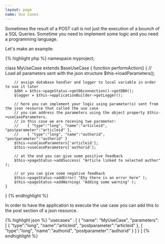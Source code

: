 ```yaml
---
layout: page
name: Use Cases
---
```


Sometimes the result of a POST call is not just the execution of a bounch of a SQL Queries. Sometime you need to implement some logic and you need a programming language.

Let's make an example:

{% highlight php %}
namespace myproject;

class MyUseCase extends BaseUseCase {
    function performAction() {
        // Load all parameters sent with the json structure
        $this->loadParameters();

        // assign database handler and logger to local variable in order to use it later
        $dbh = $this->pageStatus->getDbconnection()->getDBH();
        $logger = $this->applicationBuilder->getLogger();
		
        // here you can implement your logic using parameter(s) sent from the json resource that called the use case
        // you can address the parameters using the object property $this->useCaseParameters.
        // in this case we are receving two parameter:
        //    { "type":"long", "name":"articleid", "postparameter":"articleid" },
        //    { "type":"long", "name":"authorid", "postparameter":"authorid" }
        $this->useCaseParameters['articleid'];
        $this->useCaseParameters['authorid'];
		
        // at the end you can give some positive feedback
        $this->pageStatus->addSuccess( "Article linked to selected author" );
		
        // or you can give some negative feedback
        $this->pageStatus->addError( "Ehy there is an error here" );
        $this->pageStatus->addWarning( "Adding some warning" );
    }
}
{% endhighlight %}

In order to have the application to execute the use case you can add this to the post section of a json resource.

{% highlight json %}
"usecases" : [
  { "name": "MyUseCase", "parameters": [
    { "type":"long", "name":"articleid", "postparameter":"articleid" },
    { "type":"long", "name":"authorid", "postparameter":"authorid" }
  ] }
]
{% endhighlight %}


